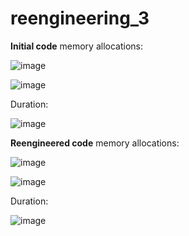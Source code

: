 # reengineering_3

**Initial code** memory allocations:

![image](https://github.com/oleksandrtytko/reengineering_3/assets/124786943/f95dfa5e-142d-4472-bee1-f5cff29bc4e7)

![image](https://github.com/oleksandrtytko/reengineering_3/assets/124786943/dcb7421c-9cfc-4cc0-a9b1-621cdd41fc93)

Duration:

![image](https://github.com/oleksandrtytko/reengineering_3/assets/124786943/36d8879e-cb41-43ef-9acb-4c266cc0fa4a)


**Reengineered code** memory allocations:

![image](https://github.com/oleksandrtytko/reengineering_3/assets/124786943/321222ee-33fd-4a5d-813c-0678a6bb3fd7)

![image](https://github.com/oleksandrtytko/reengineering_3/assets/124786943/ad5d0cd9-f304-4263-b2c7-f771ad3d00df)

Duration:

![image](https://github.com/oleksandrtytko/reengineering_3/assets/124786943/8756d1e2-aac1-4c90-b227-dfac1006f13d)

